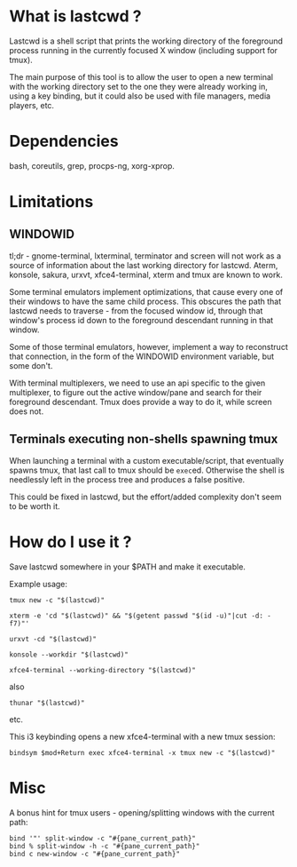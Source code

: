 # What is lastcwd ?

Lastcwd is a shell script that prints the working directory of the foreground
process running in the currently focused X window (including support for tmux).

The main purpose of this tool is to allow the user to open a new terminal with
the working directory set to the one they were already working in, using a key
binding, but it could also be used with file managers, media players, etc.

# Dependencies

bash, coreutils, grep, procps-ng, xorg-xprop.

# Limitations

## WINDOWID
tl;dr - gnome-terminal, lxterminal, terminator and screen will not work as a
source of information about the last working directory for lastcwd.
Aterm, konsole, sakura, urxvt, xfce4-terminal, xterm and tmux are known to work.

Some terminal emulators implement optimizations, that cause every one of their
windows to have the same child process. This obscures the path that lastcwd
needs to traverse - from the focused window id, through that window's process
id down to the foreground descendant running in that window.

Some of those terminal emulators, however, implement a way to reconstruct that
connection, in the form of the WINDOWID environment variable, but some don't.

With terminal multiplexers, we need to use an api specific to the given
multiplexer, to figure out the active window/pane and search for their
foreground descendant. Tmux does provide a way to do it, while screen does not.

## Terminals executing non-shells spawning tmux
When launching a terminal with a custom executable/script, that eventually
spawns tmux, that last call to tmux should be `exec`ed.  Otherwise the shell is
needlessly left in the process tree and produces a false positive.

This could be fixed in lastcwd, but the effort/added complexity don't seem to
be worth it.

# How do I use it ?

Save lastcwd somewhere in your $PATH and make it executable.

Example usage:
```
tmux new -c "$(lastcwd)"
```
```
xterm -e 'cd "$(lastcwd)" && "$(getent passwd "$(id -u)"|cut -d: -f7)"'
```
```
urxvt -cd "$(lastcwd)"
```
```
konsole --workdir "$(lastcwd)"
```
```
xfce4-terminal --working-directory "$(lastcwd)"
```
also
```
thunar "$(lastcwd)"
```
etc.

This i3 keybinding opens a new xfce4-terminal with a new tmux session:
```
bindsym $mod+Return exec xfce4-terminal -x tmux new -c "$(lastcwd)"
```

# Misc

A bonus hint for tmux users - opening/splitting windows with the current path:
```
bind '"' split-window -c "#{pane_current_path}"
bind % split-window -h -c "#{pane_current_path}"
bind c new-window -c "#{pane_current_path}"
```
